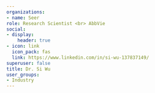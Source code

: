 ```yaml
---
organizations:
- name: Seer
role: Research Scientist <br> AbbVie
social:
- display:
    header: true
- icon: link
  icon_pack: fas
  link: https://www.linkedin.com/in/si-wu-137837149/
superuser: false
title: Dr. Si Wu
user_groups:
- Industry
---
```


